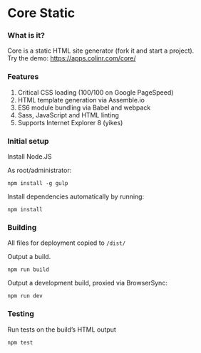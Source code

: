 Core Static
====

### What is it?
Core is a static HTML site generator (fork it and start a project).  
Try the demo: https://apps.colinr.com/core/

### Features

1. Critical CSS loading (100/100 on Google PageSpeed)
2. HTML template generation via Assemble.io
3. ES6 module bundling via Babel and webpack
4. Sass, JavaScript and HTML linting
5. Supports Internet Explorer 8 (yikes)

### Initial setup

Install Node.JS

As root/administrator:

```
npm install -g gulp
```

Install dependencies automatically by running:
```
npm install
```

### Building
All files for deployment copied to `/dist/`

Output a build.
```
npm run build
```

Output a development build, proxied via BrowserSync:
```
npm run dev
```

### Testing
Run tests on the build’s HTML output

```
npm test
```
